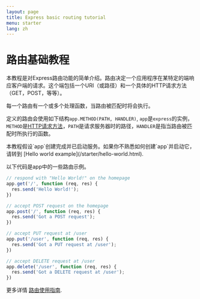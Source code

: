```yaml
---
layout: page
title: Express basic routing tutorial
menu: starter
lang: zh
---
```


# 路由基础教程

本教程是对Express路由功能的简单介绍。路由决定一个应用程序在某特定的端响应客户端的请求。这个端包括一个URI（或路径）和一个具体的HTTP请求方法（GET，POST，等等）。

每一个路由有一个或多个处理函数，当路由被匹配时将会执行。

定义的路由会使用如下结构`app.METHOD(PATH, HANDLER)`, `app`是`express`的实例，`METHOD`是[HTTP请求方法](http://en.wikipedia.org/wiki/Hypertext_Transfer_Protocol)，`PATH`是请求服务器时的路径，`HANDLER`是指当路由被匹配时所执行的函数。

<div class="doc-box doc-notice" markdown="1">
本教程假设`app`创建完成并已启动服务。如果你不熟悉如何创建`app`并启动它，请转到 [Hello world example](/starter/hello-world.html).
</div>

以下代码是app中的一些路由示例。

~~~js
// respond with "Hello World!" on the homepage
app.get('/', function (req, res) {
  res.send('Hello World!');
})

// accept POST request on the homepage
app.post('/', function (req, res) {
  res.send('Got a POST request');
})

// accept PUT request at /user
app.put('/user', function (req, res) {
  res.send('Got a PUT request at /user');
})

// accept DELETE request at /user
app.delete('/user', function (req, res) {
  res.send('Got a DELETE request at /user');
})
~~~

更多详情 [路由使用指南](/guide/routing.html).
